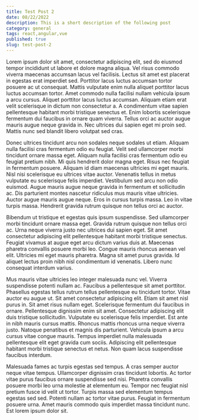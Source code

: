 ```yaml
---
title: Test Post 2
date: 08/22/2022
description: This is a short description of the following post
category: general
tags: react,angular,vue
published: true
slug: test-post-2
---
```


Lorem ipsum dolor sit amet, consectetur adipiscing elit, sed do eiusmod tempor incididunt ut labore et dolore magna aliqua. Vel risus commodo viverra maecenas accumsan lacus vel facilisis. Lectus sit amet est placerat in egestas erat imperdiet sed. Porttitor lacus luctus accumsan tortor posuere ac ut consequat. Mattis vulputate enim nulla aliquet porttitor lacus luctus accumsan tortor. Amet commodo nulla facilisi nullam vehicula ipsum a arcu cursus. Aliquet porttitor lacus luctus accumsan. Aliquam etiam erat velit scelerisque in dictum non consectetur a. A condimentum vitae sapien pellentesque habitant morbi tristique senectus et. Enim lobortis scelerisque fermentum dui faucibus in ornare quam viverra. Tellus orci ac auctor augue mauris augue neque gravida in. Nec ultrices dui sapien eget mi proin sed. Mattis nunc sed blandit libero volutpat sed cras.

Donec ultrices tincidunt arcu non sodales neque sodales ut etiam. Aliquam nulla facilisi cras fermentum odio eu feugiat. Velit sed ullamcorper morbi tincidunt ornare massa eget. Aliquam nulla facilisi cras fermentum odio eu feugiat pretium nibh. Mi quis hendrerit dolor magna eget. Risus nec feugiat in fermentum posuere. Aliquam id diam maecenas ultricies mi eget mauris. Nisl nisi scelerisque eu ultrices vitae auctor. Venenatis tellus in metus vulputate eu scelerisque felis imperdiet. Vestibulum sed arcu non odio euismod. Augue mauris augue neque gravida in fermentum et sollicitudin ac. Dis parturient montes nascetur ridiculus mus mauris vitae ultricies. Auctor augue mauris augue neque. Eros in cursus turpis massa. Leo in vitae turpis massa. Hendrerit gravida rutrum quisque non tellus orci ac auctor.

Bibendum ut tristique et egestas quis ipsum suspendisse. Sed ullamcorper morbi tincidunt ornare massa eget. Gravida rutrum quisque non tellus orci ac. Urna neque viverra justo nec ultrices dui sapien eget. Sit amet consectetur adipiscing elit pellentesque habitant morbi tristique senectus. Feugiat vivamus at augue eget arcu dictum varius duis at. Maecenas pharetra convallis posuere morbi leo. Congue mauris rhoncus aenean vel elit. Ultricies mi eget mauris pharetra. Magna sit amet purus gravida. Id aliquet lectus proin nibh nisl condimentum id venenatis. Libero nunc consequat interdum varius.

Mus mauris vitae ultricies leo integer malesuada nunc vel. Viverra suspendisse potenti nullam ac. Faucibus a pellentesque sit amet porttitor. Phasellus egestas tellus rutrum tellus pellentesque eu tincidunt tortor. Vitae auctor eu augue ut. Sit amet consectetur adipiscing elit. Etiam sit amet nisl purus in. Sit amet risus nullam eget. Scelerisque fermentum dui faucibus in ornare. Pellentesque dignissim enim sit amet. Consectetur adipiscing elit duis tristique sollicitudin. Vulputate eu scelerisque felis imperdiet. Est ante in nibh mauris cursus mattis. Rhoncus mattis rhoncus urna neque viverra justo. Natoque penatibus et magnis dis parturient. Vehicula ipsum a arcu cursus vitae congue mauris. Tempus imperdiet nulla malesuada pellentesque elit eget gravida cum sociis. Adipiscing elit pellentesque habitant morbi tristique senectus et netus. Non quam lacus suspendisse faucibus interdum.

Malesuada fames ac turpis egestas sed tempus. A cras semper auctor neque vitae tempus. Ullamcorper dignissim cras tincidunt lobortis. Ac tortor vitae purus faucibus ornare suspendisse sed nisi. Pharetra convallis posuere morbi leo urna molestie at elementum eu. Tempor nec feugiat nisl pretium fusce id velit ut tortor. Turpis massa sed elementum tempus egestas sed sed. Potenti nullam ac tortor vitae purus. Feugiat in fermentum posuere urna. Amet mauris commodo quis imperdiet massa tincidunt nunc. Est lorem ipsum dolor sit.
